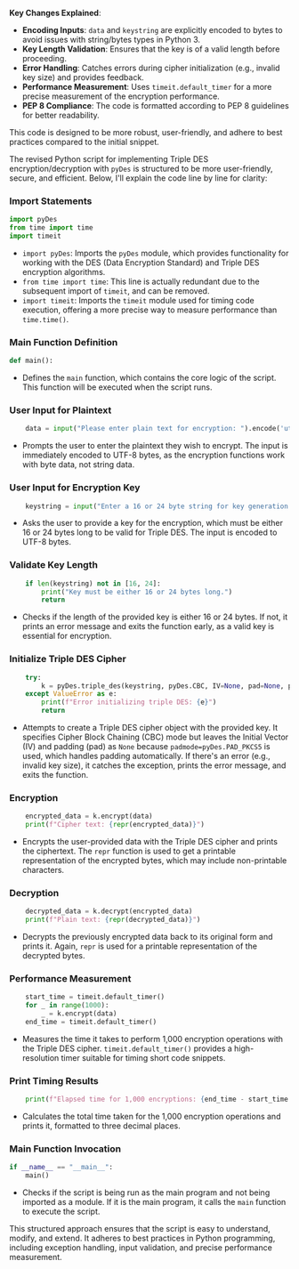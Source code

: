 
**Key Changes Explained**:

- **Encoding Inputs**: `data` and `keystring` are explicitly encoded to bytes to avoid issues with string/bytes types in Python 3.
- **Key Length Validation**: Ensures that the key is of a valid length before proceeding.
- **Error Handling**: Catches errors during cipher initialization (e.g., invalid key size) and provides feedback.
- **Performance Measurement**: Uses `timeit.default_timer` for a more precise measurement of the encryption performance.
- **PEP 8 Compliance**: The code is formatted according to PEP 8 guidelines for better readability.

This code is designed to be more robust, user-friendly, and adhere to best practices compared to the initial snippet.

The revised Python script for implementing Triple DES encryption/decryption with `pyDes` is structured to be more user-friendly, secure, and efficient. Below, I'll explain the code line by line for clarity:

### Import Statements

```python
import pyDes
from time import time
import timeit
```

- `import pyDes`: Imports the `pyDes` module, which provides functionality for working with the DES (Data Encryption Standard) and Triple DES encryption algorithms.
- `from time import time`: This line is actually redundant due to the subsequent import of `timeit`, and can be removed.
- `import timeit`: Imports the `timeit` module used for timing code execution, offering a more precise way to measure performance than `time.time()`.

### Main Function Definition

```python
def main():
```

- Defines the `main` function, which contains the core logic of the script. This function will be executed when the script runs.

### User Input for Plaintext

```python
    data = input("Please enter plain text for encryption: ").encode('utf-8')
```

- Prompts the user to enter the plaintext they wish to encrypt. The input is immediately encoded to UTF-8 bytes, as the encryption functions work with byte data, not string data.

### User Input for Encryption Key

```python
    keystring = input("Enter a 16 or 24 byte string for key generation: ").encode('utf-8')
```

- Asks the user to provide a key for the encryption, which must be either 16 or 24 bytes long to be valid for Triple DES. The input is encoded to UTF-8 bytes.

### Validate Key Length

```python
    if len(keystring) not in [16, 24]:
        print("Key must be either 16 or 24 bytes long.")
        return
```

- Checks if the length of the provided key is either 16 or 24 bytes. If not, it prints an error message and exits the function early, as a valid key is essential for encryption.

### Initialize Triple DES Cipher

```python
    try:
        k = pyDes.triple_des(keystring, pyDes.CBC, IV=None, pad=None, padmode=pyDes.PAD_PKCS5)
    except ValueError as e:
        print(f"Error initializing triple DES: {e}")
        return
```

- Attempts to create a Triple DES cipher object with the provided key. It specifies Cipher Block Chaining (CBC) mode but leaves the Initial Vector (IV) and padding (pad) as `None` because `padmode=pyDes.PAD_PKCS5` is used, which handles padding automatically. If there's an error (e.g., invalid key size), it catches the exception, prints the error message, and exits the function.

### Encryption

```python
    encrypted_data = k.encrypt(data)
    print(f"Cipher text: {repr(encrypted_data)}")
```

- Encrypts the user-provided data with the Triple DES cipher and prints the ciphertext. The `repr` function is used to get a printable representation of the encrypted bytes, which may include non-printable characters.

### Decryption

```python
    decrypted_data = k.decrypt(encrypted_data)
    print(f"Plain text: {repr(decrypted_data)}")
```

- Decrypts the previously encrypted data back to its original form and prints it. Again, `repr` is used for a printable representation of the decrypted bytes.

### Performance Measurement

```python
    start_time = timeit.default_timer()
    for _ in range(1000):
        _ = k.encrypt(data)
    end_time = timeit.default_timer()
```

- Measures the time it takes to perform 1,000 encryption operations with the Triple DES cipher. `timeit.default_timer()` provides a high-resolution timer suitable for timing short code snippets.

### Print Timing Results

```python
    print(f"Elapsed time for 1,000 encryptions: {end_time - start_time:.3f}s")
```

- Calculates the total time taken for the 1,000 encryption operations and prints it, formatted to three decimal places.

### Main Function Invocation

```python
if __name__ == "__main__":
    main()
```

- Checks if the script is being run as the main program and not being imported as a module. If it is the main program, it calls the `main` function to execute the script.

This structured approach ensures that the script is easy to understand, modify, and extend. It adheres to best practices in Python programming, including exception handling, input validation, and precise performance measurement.